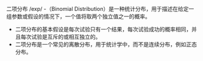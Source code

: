 二项分布/exp/-（Binomial Distribution）‌是一种统计分布，用于描述在给定一组参数或假设的情况下，一个值将取两个独立值之一的概率。- 二项分布的基本假设是每次试验只有一个结果，每次试验成功的概率相同，并且每次试验是互斥的或相互独立的。- 二项分布是一个常见的离散分布，用于统计学中，而不是连续分布，例如正态分布。‌